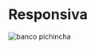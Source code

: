 # Responsiva
![banco pichincha](https://github.com/JorgeAAG/Responsiva/assets/151756124/d7afb3e7-a9f9-446d-8794-aac57dace64b)
